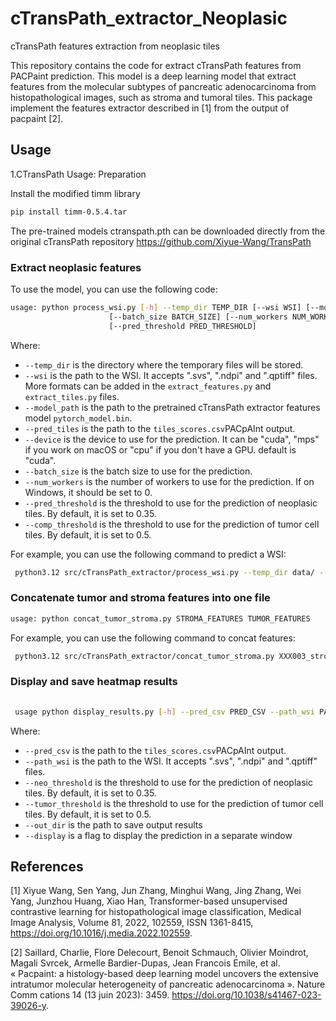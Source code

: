 # cTransPath_extractor_Neoplasic
cTransPath features extraction from neoplasic tiles

This repository contains the code for extract cTransPath features from PACPaint prediction. This model is a deep learning model that extract features from the molecular subtypes of pancreatic adenocarcinoma from histopathological images, such as stroma and tumoral tiles.
This package implement the features extractor described in [1] from the output of pacpaint [2].



## Usage
1.CTransPath
Usage: Preparation

Install the modified timm library
```bash
pip install timm-0.5.4.tar
```
The pre-trained models ctranspath.pth can be downloaded directly from the original cTransPath repository https://github.com/Xiyue-Wang/TransPath

### Extract neoplasic features
To use the model, you can use the following code:

```bash
usage: python process_wsi.py [-h] --temp_dir TEMP_DIR [--wsi WSI] [--model_path MODEL] [--pred_tiles PRED_TILES][--device {cuda:0,cpu,mps}]
                      [--batch_size BATCH_SIZE] [--num_workers NUM_WORKER][--comp_threshold COMP_THRESHOLD]
                      [--pred_threshold PRED_THRESHOLD]
```

Where:
- `--temp_dir` is the directory where the temporary files will be stored.
- `--wsi` is the path to the WSI. It accepts ".svs", ".ndpi" and ".qptiff" files. More formats can be added in the `extract_features.py` and `extract_tiles.py` files.
- `--model_path` is the path to the pretrained cTransPath extractor features model `pytorch_model.bin`.
- `--pred_tiles` is the path to the `tiles_scores.csv`PACpAInt output. 
- `--device` is the device to use for the prediction. It can be "cuda", "mps" if you work on macOS or "cpu" if you don't have a GPU. default is "cuda".
- `--batch_size` is the batch size to use for the prediction.
- `--num_workers` is the number of workers to use for the prediction. If on Windows, it should be set to 0.
- `--pred_threshold` is the threshold to use for the prediction of neoplasic tiles. By default, it is set to 0.35.
- `--comp_threshold` is the threshold to use for the prediction of tumor cell tiles. By default, it is set to 0.5.


For example, you can use the following command to predict a WSI:

```bash
 python3.12 src/cTransPath_extractor/process_wsi.py --temp_dir data/ --wsi data/Cas02.svs --model_path data/pytorch_model.bin --pred_tiles data/tile_scores.csv --device cuda:0

```
### Concatenate tumor and stroma features into one file
```bash
usage: python concat_tumor_stroma.py STROMA_FEATURES TUMOR_FEATURES
```
For example, you can use the following command to concat features:

```bash
 python3.12 src/cTransPath_extractor/concat_tumor_stroma.py XXX003_stroma.h5 XXX003_tumor.h5

```


### Display and save heatmap results
```bash
 
 usage python display_results.py [-h] --pred_csv PRED_CSV --path_wsi PATH_WSI --neo_threshold NEO_THRESHOLD --tumor_threshold TUMOR_THRESHOLD --out_dir OUT_DIR --display 
```
Where:
- `--pred_csv` is the path to the `tiles_scores.csv`PACpAInt output. 
- `--path_wsi` is the path to the WSI. It accepts ".svs", ".ndpi" and ".qptiff" files. 
- `--neo_threshold` is the threshold to use for the prediction of neoplasic tiles. By default, it is set to 0.35.
- `--tumor_threshold` is the threshold to use for the prediction of tumor cell tiles. By default, it is set to 0.5.
- `--out_dir` is the path to save output results
- `--display` is a flag to display the prediction in a separate window



## References
[1] Xiyue Wang, Sen Yang, Jun Zhang, Minghui Wang, Jing Zhang, Wei Yang, Junzhou Huang, Xiao Han, Transformer-based unsupervised contrastive learning for histopathological image classification, Medical Image Analysis, Volume 81, 2022, 102559, ISSN 1361-8415, https://doi.org/10.1016/j.media.2022.102559.

[2] Saillard, Charlie, Flore Delecourt, Benoit Schmauch, Olivier Moindrot, Magali Svrcek, Armelle Bardier-Dupas, Jean Francois Emile, et al. « Pacpaint: a histology-based deep learning model uncovers the extensive intratumor molecular heterogeneity of pancreatic adenocarcinoma ». Nature Comm
cations 14 (13 juin 2023): 3459. https://doi.org/10.1038/s41467-023-39026-y.
